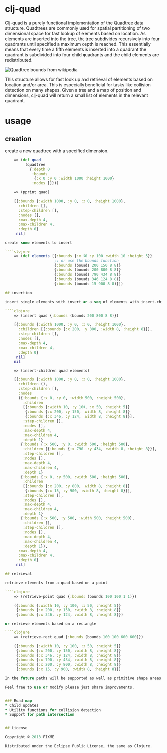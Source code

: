 # clj-quad

Clj-quad is a purely functional implementation of the [Quadtree](http://en.wikipedia.org/wiki/Quadtree) data structure. Quadtrees are commonly used for spatial partitioning of two dimensional space for fast lookup of elements based on location. As elements are inserted into the tree, the tree subdivides recursively into four quadrants until specified a maximum depth is reached. This essentially means that every time a fifth elements is inserted into a quadrant the quadrant is subdivided into four child quadrants and the child elements are redistributed.

![Quadtree bounds from wikipedia](http://upload.wikimedia.org/wikipedia/commons/thumb/8/8b/Point_quadtree.svg/300px-Point_quadtree.svg.png)

This structure allows for fast look up and retrieval of elements based on location and/or area. This is especially beneficial for tasks like collision detection on many shapes. Given a tree and a map of position and dimensions, clj-quad will return a small list of elements in the relevant quadrant.


# usage

## creation

create a new quadtree with a specified dimension.

````clojure
    => (def quad
         (quadtree
           {:depth 0
            :bounds
             {:x 0 :y 0 :width 1000 :height 1000}
            :nodes []}))

    => (pprint quad)

    [{:bounds {:width 1000, :y 0, :x 0, :height 1000},
      :children [],
      :step-children [],
      :nodes [],
      :max-depth 4,
      :max-children 4,
      :depth 0}
     nil]

create some elements to insert

````clojure
    => (def elements [{:bounds {:x 50 :y 100 :width 10 :height 5}}
                      ;; or use the bounds function
                      {:bounds (bounds 200 150 8 8)}
                      {:bounds (bounds 200 800 8 8)}
                      {:bounds (bounds 790 434 8 8)}
                      {:bounds (bounds 346 124 8 8)}
                      {:bounds (bounds 15 900 8 8)}])

## insertion

insert single elements with insert or a seq of elements with insert-children

````clojure
    => (insert quad {:bounds (bounds 200 800 8 8)})

    [{:bounds {:width 1000, :y 0, :x 0, :height 1000},
      :children [{:bounds {:x 200, :y 800, :width 8, :height 8}}],
      :step-children [],
      :nodes [],
      :max-depth 4,
      :max-children 4,
      :depth 0}
     nil]
    nil

    => (insert-children quad elements)

    [{:bounds {:width 1000, :y 0, :x 0, :height 1000},
      :children (),
      :step-children [],
      :nodes
      ({:bounds {:x 0, :y 0, :width 500, :height 500},
        :children
        [{:bounds {:width 10, :y 100, :x 50, :height 5}}
         {:bounds {:x 200, :y 150, :width 8, :height 8}}
         {:bounds {:x 346, :y 124, :width 8, :height 8}}],
        :step-children [],
        :nodes [],
        :max-depth 4,
        :max-children 4,
        :depth 1}
       {:bounds {:x 500, :y 0, :width 500, :height 500},
        :children [{:bounds {:x 790, :y 434, :width 8, :height 8}}],
        :step-children [],
        :nodes [],
        :max-depth 4,
        :max-children 4,
        :depth 1}
       {:bounds {:x 0, :y 500, :width 500, :height 500},
        :children
        [{:bounds {:x 200, :y 800, :width 8, :height 8}}
         {:bounds {:x 15, :y 900, :width 8, :height 8}}],
        :step-children [],
        :nodes [],
        :max-depth 4,
        :max-children 4,
        :depth 1}
       {:bounds {:x 500, :y 500, :width 500, :height 500},
        :children [],
        :step-children [],
        :nodes [],
        :max-depth 4,
        :max-children 4,
        :depth 1}),
      :max-depth 4,
      :max-children 4,
      :depth 0}
     nil]

## retrieval

retrieve elements from a quad based on a point

````clojure
    => (retrieve-point quad {:bounds (bounds 100 100 1 1)})

    ({:bounds {:width 10, :y 100, :x 50, :height 5}}
     {:bounds {:x 200, :y 150, :width 8, :height 8}}
     {:bounds {:x 346, :y 124, :width 8, :height 8}})

or retrieve elements based on a rectangle

````clojure
    => (retrieve-rect quad {:bounds (bounds 100 100 600 600)})

    ({:bounds {:width 10, :y 100, :x 50, :height 5}}
     {:bounds {:x 200, :y 150, :width 8, :height 8}}
     {:bounds {:x 346, :y 124, :width 8, :height 8}}
     {:bounds {:x 790, :y 434, :width 8, :height 8}}
     {:bounds {:x 200, :y 800, :width 8, :height 8}}
     {:bounds {:x 15, :y 900, :width 8, :height 8}})

In the future paths will be supported as well as primitive shape areas.

Feel free to use or modify please just share improvements.


### Road map
* Child updates
* Utility functions for collision detection
* Support for path intersection


## License

Copyright © 2013 FIXME

Distributed under the Eclipse Public License, the same as Clojure.
